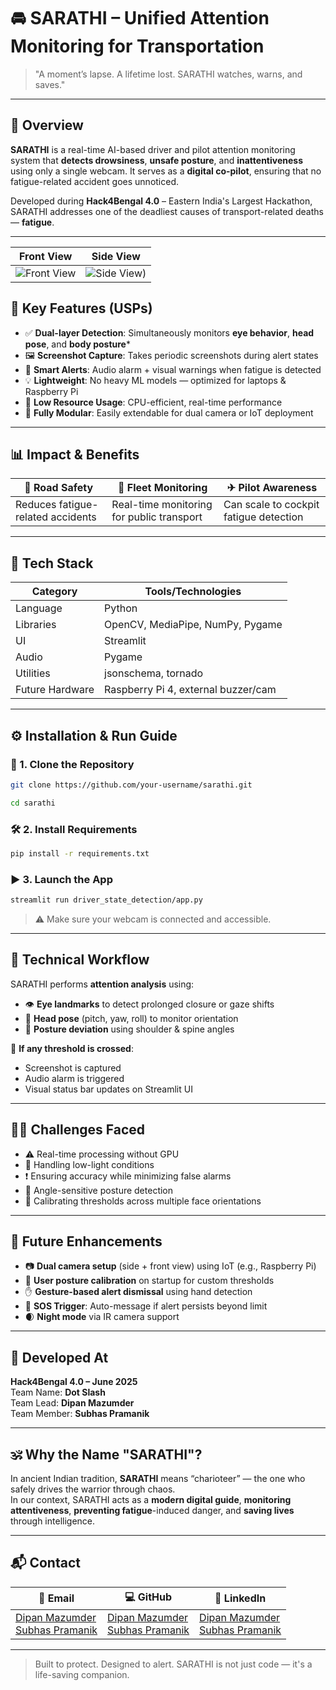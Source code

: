 # 🚘 SARATHI – Unified Attention Monitoring for Transportation

> "A moment’s lapse. A lifetime lost. SARATHI watches, warns, and saves."

---

## 📍 Overview

**SARATHI** is a real-time AI-based driver and pilot attention monitoring system that **detects drowsiness**, **unsafe posture**, and **inattentiveness** using only a single webcam. It serves as a **digital co-pilot**, ensuring that no fatigue-related accident goes unnoticed.

Developed during **Hack4Bengal 4.0** – Eastern India's Largest Hackathon, SARATHI addresses one of the deadliest causes of transport-related deaths — **fatigue**.

---
| Front View | Side View |
|--------|---------|
| ![Front View](https://github.com/user-attachments/assets/8fb8087d-81d5-4952-8b27-e60a220ff531) | ![Side View](https://github.com/user-attachments/assets/3d908436-dbb5-400b-803e-ace2f6a058f7)) |



## 🚀 Key Features (USPs)

- ✅ **Dual-layer Detection**: Simultaneously monitors **eye behavior**, **head pose**, and **body posture***  
- 🖼 **Screenshot Capture**: Takes periodic screenshots during alert states  
- 📣 **Smart Alerts**: Audio alarm + visual warnings when fatigue is detected  
- 💡 **Lightweight**: No heavy ML models — optimized for laptops & Raspberry Pi  
- 🔋 **Low Resource Usage**: CPU-efficient, real-time performance  
- 🔧 **Fully Modular**: Easily extendable for dual camera or IoT deployment

---

## 📊 Impact & Benefits

| 🚗 Road Safety | 🚌 Fleet Monitoring | ✈ Pilot Awareness |
|----------------|---------------------|--------------------|
| Reduces fatigue-related accidents | Real-time monitoring for public transport | Can scale to cockpit fatigue detection |

---

## 🧠 Tech Stack

| Category | Tools/Technologies |
|---------|-------------------|
| Language | Python |
| Libraries | OpenCV, MediaPipe, NumPy, Pygame |
| UI | Streamlit |
| Audio | Pygame |
| Utilities | jsonschema, tornado |
| Future Hardware | Raspberry Pi 4, external buzzer/cam |

---

## ⚙ Installation & Run Guide

### 🔄 1. Clone the Repository

```bash
git clone https://github.com/your-username/sarathi.git
```

```bash
cd sarathi
```

### 🛠 2. Install Requirements

```bash
pip install -r requirements.txt
```

### ▶ 3. Launch the App

```bash
streamlit run driver_state_detection/app.py
```

> ⚠ Make sure your webcam is connected and accessible.

---

## 🧪 Technical Workflow

SARATHI performs **attention analysis** using:
- 👁 **Eye landmarks** to detect prolonged closure or gaze shifts
- 🧠 **Head pose** (pitch, yaw, roll) to monitor orientation
- 🧍 **Posture deviation** using shoulder & spine angles

🧠 **If any threshold is crossed**:
- Screenshot is captured
- Audio alarm is triggered
- Visual status bar updates on Streamlit UI

---

## 🧗‍♂ Challenges Faced

- ⚠ Real-time processing without GPU
- 🌙 Handling low-light conditions
- ❗ Ensuring accuracy while minimizing false alarms
- 📐 Angle-sensitive posture detection
- 🧠 Calibrating thresholds across multiple face orientations

---

## 🌱 Future Enhancements

- 📷 **Dual camera setup** (side + front view) using IoT (e.g., Raspberry Pi)
- 🧘 **User posture calibration** on startup for custom thresholds
- ✋ **Gesture-based alert dismissal** using hand detection
- 🚨 **SOS Trigger**: Auto-message if alert persists beyond limit
- 🌒 **Night mode** via IR camera support

---

## 🏁 Developed At

**Hack4Bengal 4.0 – June 2025**  
Team Name: **Dot Slash**  
Team Lead: **Dipan Mazumder**  
Team Member: **Subhas Pramanik**

---

## 🕉 Why the Name "SARATHI"?

In ancient Indian tradition, **SARATHI** means “charioteer” — the one who safely drives the warrior through chaos.  
In our context, SARATHI acts as a **modern digital guide**, **monitoring attentiveness**, **preventing fatigue**-induced danger, and **saving lives** through intelligence.

---

## 📬 Contact

| 📧 Email | 💻 GitHub | 🔗 LinkedIn |
|----------|-----------|--------------|
| [Dipan Mazumder](mailto:dipanmazumder313@gmail.com)<br>[Subhas Pramanik ](mailto:subhaspramanik38@gmail.com) | [Dipan Mazumder](https://github.com/dipan313)<br>[Subhas Pramanik](https://github.com/subhas-pramanik-09) | [Dipan Mazumder](https://www.linkedin.com/in/dipan-mazumder-953453279/)<br>[Subhas Pramanik](https://www.linkedin.com/in/subhas-pramanik) |

---

> Built to protect. Designed to alert. SARATHI is not just code — it's a life-saving companion.
